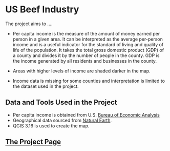 # US Beef Industry

The project aims to .... 

* Per capita income is the measure of the amount of money earned per person in a given area. 
It can be interpreted as the average per-person income and is a useful indicator for the standard of living and quality of life of the population. 
It takes the total gross domestic product (GDP) of a county and divides it by the number of people in the county. GDP is the income generated by all residents and businesses in the county. 

* Areas with higher levels of income are shaded darker in the map. 

* Income data is missing for some counties and interpretation is limited to the dataset used in the project. 
		
## Data and Tools Used in the Project
* Per capita income is obtained from U.S. [Bureau of Economic Analysis](https://apps.bea.gov/iTable/iTable.cfm?reqid=70&step=1&acrdn=6)
* Geographical data sourced from [Natural Earth](https://www.naturalearthdata.com/downloads/).
* QGIS 3.16 is used to create the map.


## [The Project Page](https://erdalerol.github.io/US-Per-Capita-Income-by-County-in-2019/)
